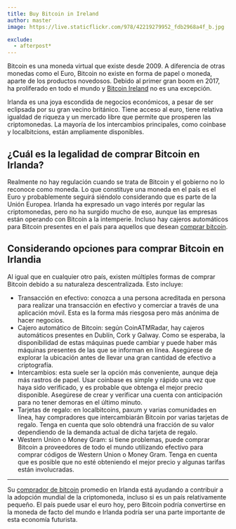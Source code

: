 ```yaml
---
title: Buy Bitcoin in Ireland
author: master
image: https://live.staticflickr.com/978/42219279952_fdb2968a4f_b.jpg

exclude:
  - afterpost*
---
```


Bitcoin es una moneda virtual que existe desde 2009. A diferencia de otras monedas como el Euro, Bitcoin no existe en forma de papel o moneda, aparte de los productos novedosos. Debido al primer gran boom en 2017, ha proliferado en todo el mundo y [Bitcoin Ireland](https://bitcoinbuyer.ie/) no es una excepción.

Irlanda es una joya escondida de negocios económicos, a pesar de ser eclipsada por su gran vecino británico. Tiene acceso al euro, tiene relativa igualdad de riqueza y un mercado libre que permite que prosperen las criptomonedas. La mayoría de los intercambios principales, como coinbase y localbitcions, están ampliamente disponibles.

<h2>¿Cuál es la legalidad de comprar Bitcoin en Irlanda? </h2>

Realmente no hay regulación cuando se trata de Bitcoin y el gobierno no lo reconoce como moneda. Lo que constituye una moneda en el país es el Euro y probablemente seguirá siéndolo considerando que es parte de la Unión Europea.
Irlanda ha expresado un vago interés por regular las criptomonedas, pero no ha surgido mucho de eso, aunque las empresas están operando con Bitcoin a la intemperie. Incluso hay cajeros automáticos para Bitcoin presentes en el país para aquellos que desean [comprar bitcoin](https://bitcoinbuyer.ie/).

<h2> Considerando opciones para comprar Bitcoin en Irlandia </h2>

Al igual que en cualquier otro país, existen múltiples formas de comprar Bitcoin debido a su naturaleza descentralizada. Esto incluye:

* Transacción en efectivo: conozca a una persona acreditada en persona para realizar una transacción en efectivo y comerciar a través de una aplicación móvil. Esta es la forma más riesgosa pero más anónima de hacer negocios.
* Cajero automático de Bitcoin: según CoinATMRadar, hay cajeros automáticos presentes en Dublín, Cork y Galway. Como se esperaba, la disponibilidad de estas máquinas puede cambiar y puede haber más máquinas presentes de las que se informan en línea. Asegúrese de explorar la ubicación antes de llevar una gran cantidad de efectivo a criptografía.
* Intercambios: esta suele ser la opción más conveniente, aunque deja más rastros de papel. Usar coinbase es simple y rápido una vez que haya sido verificado, y es probable que obtenga el mejor precio disponible. Asegúrese de crear y verificar una cuenta con anticipación para no tener demoras en el último minuto.
* Tarjetas de regalo: en localbitcoins, paxum y varias comunidades en línea, hay compradores que intercambiarán Bitcoin por varias tarjetas de regalo. Tenga en cuenta que solo obtendrá una fracción de su valor dependiendo de la demanda actual de dicha tarjeta de regalo.
* Western Union o Money Gram: si tiene problemas, puede comprar Bitcoin a proveedores de todo el mundo utilizando efectivo para comprar códigos de Western Union o Money Gram. Tenga en cuenta que es posible que no esté obteniendo el mejor precio y algunas tarifas están involucradas.

---
Su [comprador de bitcoin](https://bitcoinbuyer.ie/) promedio en Irlanda está ayudando a contribuir a la adopción mundial de la criptomoneda, incluso si es un país relativamente pequeño. El país puede usar el euro hoy, pero Bitcoin podría convertirse en la moneda de facto del mundo e Irlanda podría ser una parte importante de esta economía futurista.
